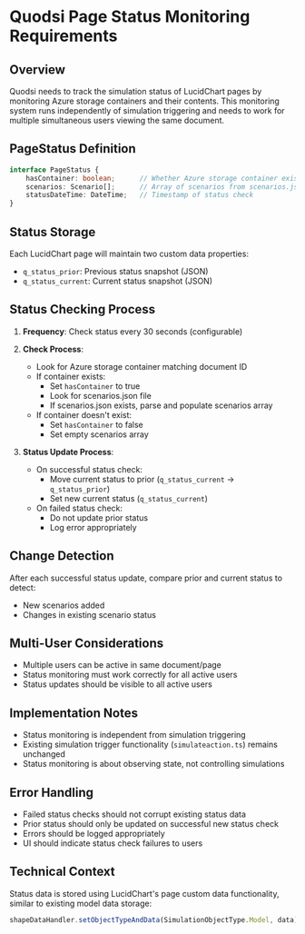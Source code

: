 # Quodsi Page Status Monitoring Requirements

## Overview
Quodsi needs to track the simulation status of LucidChart pages by monitoring Azure storage containers and their contents. This monitoring system runs independently of simulation triggering and needs to work for multiple simultaneous users viewing the same document.

## PageStatus Definition
```typescript
interface PageStatus {
    hasContainer: boolean;      // Whether Azure storage container exists for document
    scenarios: Scenario[];      // Array of scenarios from scenarios.json
    statusDateTime: DateTime;   // Timestamp of status check
}
```

## Status Storage
Each LucidChart page will maintain two custom data properties:
- `q_status_prior`: Previous status snapshot (JSON)
- `q_status_current`: Current status snapshot (JSON)

## Status Checking Process
1. **Frequency**: Check status every 30 seconds (configurable)

2. **Check Process**:
   - Look for Azure storage container matching document ID
   - If container exists:
     - Set `hasContainer` to true
     - Look for scenarios.json file
     - If scenarios.json exists, parse and populate scenarios array
   - If container doesn't exist:
     - Set `hasContainer` to false
     - Set empty scenarios array

3. **Status Update Process**:
   - On successful status check:
     - Move current status to prior (`q_status_current` → `q_status_prior`)
     - Set new current status (`q_status_current`)
   - On failed status check:
     - Do not update prior status
     - Log error appropriately

## Change Detection
After each successful status update, compare prior and current status to detect:
- New scenarios added
- Changes in existing scenario status

## Multi-User Considerations
- Multiple users can be active in same document/page
- Status monitoring must work correctly for all active users
- Status updates should be visible to all active users

## Implementation Notes
- Status monitoring is independent from simulation triggering
- Existing simulation trigger functionality (`simulateaction.ts`) remains unchanged
- Status monitoring is about observing state, not controlling simulations

## Error Handling
- Failed status checks should not corrupt existing status data
- Prior status should only be updated on successful new status check
- Errors should be logged appropriately
- UI should indicate status check failures to users

## Technical Context
Status data is stored using LucidChart's page custom data functionality, similar to existing model data storage:
```typescript
shapeDataHandler.setObjectTypeAndData(SimulationObjectType.Model, data);
```
